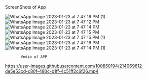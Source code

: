 ScreenShots of App

![WhatsApp Image 2023-01-23 at 7 47 16 PM (1)](https://user-images.githubusercontent.com/100860194/214069378-9b9299f1-9d0a-46df-8b96-2dace0129d94.jpeg)
![WhatsApp Image 2023-01-23 at 7 47 12 PM](https://user-images.githubusercontent.com/100860194/214069398-ca647412-ddf2-4bd8-9d24-5b52f3ed549f.jpeg)
![WhatsApp Image 2023-01-23 at 7 47 14 PM](https://user-images.githubusercontent.com/100860194/214069409-1da4eb8f-e8e1-4f33-b2ec-82b87c7d433a.jpeg)
![WhatsApp Image 2023-01-23 at 7 47 15 PM](https://user-images.githubusercontent.com/100860194/214069418-61075e79-a871-4800-950a-90f2ba2f7e7b.jpeg)
![WhatsApp Image 2023-01-23 at 7 47 15 PM (1)](https://user-images.githubusercontent.com/100860194/214069422-bd329274-e44e-4a90-b63f-62780212f320.jpeg)
![WhatsApp Image 2023-01-23 at 7 47 16 PM](https://user-images.githubusercontent.com/100860194/214069430-b62d9048-2dab-4cec-add5-af5ba85df8d5.jpeg)
![WhatsApp Image 2023-01-23 at 7 47 14 PM (1)](https://user-images.githubusercontent.com/100860194/214069416-dd091afe-acfc-4074-817e-234dee014128.jpeg)

           
           Vedio of APP



https://user-images.githubusercontent.com/100860194/214069612-de5e53cd-c80f-480c-b1ff-4c51ff2c6f26.mp4

